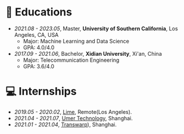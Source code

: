 
# 📖 Educations
- *2021.08 - 2023.05*, Master, **University of Southern California**, Los Angeles, CA, USA
  - Major: Machine Learning and Data Science
  - GPA: 4.0/4.0
- *2017.09 - 2021.06*, Bachelor, **Xidian University**, Xi'an, China
  - Major: Telecommunication Engineering
  - GPA: 3.6/4.0



# 💻 Internships
- *2019.05 - 2020.02*, [Lime](https://www.li.me/), Remote(Los Angeles).
- *2021.04 - 2021.07*, [Umer Technology](http://www.umer.com.cn/), Shanghai.
- *2021.01 - 2021.04*, [Transwarp](https://www.transwarp.cn/)), Shanghai.
